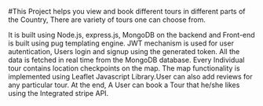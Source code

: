 #This Project helps you view and book different tours in different parts of the Country, There are variety of tours one can choose from.

It is built using Node.js, express.js, MongoDB on the backend and Front-end is built using pug templating engine.
JWT mechanism is used for user autentication, Users login and signup using the generated token. All the data is
fetched in real time from the MongoDB database. Every Individual tour contains location checkpoints on the map.
The map functionality is implemented using Leaflet Javascript Library.User can also add reviews for any particular tour.
At the end, A User can book a Tour that he/she likes using the Integrated stripe API.